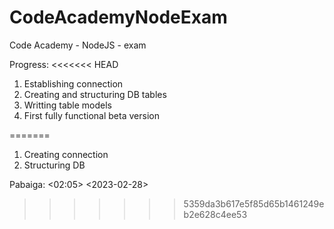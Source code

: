 # CodeAcademyNodeExam
Code Academy - NodeJS - exam

Progress: 
<<<<<<< HEAD
1. Establishing connection
2. Creating and structuring DB tables
3. Writting table models
4. First fully functional beta version

=======
1. Creating connection
2. Structuring DB

Pabaiga: <02:05> <2023-02-28>
>>>>>>> 5359da3b617e5f85d65b1461249eb2e628c4ee53

